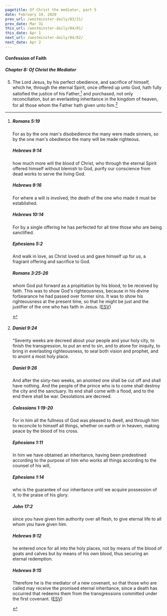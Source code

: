 ```yaml
---
pagetitle: Of Christ the mediator, part 5
date: February 19, 2020
prev_url: /westminster-daily/03/31/
prev_date: Mar 31
this_url: /westminster-daily/04/01/
this_date: Apr 1
next_url: /westminster-daily/04/02/
next_date: Apr 2
---
```


#### Confession of Faith

##### Chapter 8: Of Christ the Mediator

5. The Lord Jesus, by his perfect obedience, and sacrifice of himself, which he, through the eternal Spirit, once offered up unto God, hath fully satisfied the justice of his Father;[^fnref:wcf1] and purchased, not only reconciliation, but an everlasting inheritance in the kingdom of heaven, for all those whom the Father hath given unto him.[^fnref:wcf2]

[^fnref:wcf1]: <div class="esv"><h5>Romans 5:19</h5> <div class="esv-text"><p id="p45005019.01-1">For as by the one man's disobedience the many were made sinners, so by the one man's obedience the many will be made righteous.</p> </div><h5>Hebrews 9:14</h5> <div class="esv-text"><p id="p58009014.01-2">how much more will the blood of Christ, who through the eternal Spirit offered himself without blemish to God, purify our conscience from dead works to serve the living God.</p> </div><h5>Hebrews 9:16</h5> <div class="esv-text"><p id="p58009016.01-3">For where a will is involved, the death of the one who made it must be established.</p> </div><h5>Hebrews 10:14</h5> <div class="esv-text"><p id="p58010014.01-4">For by a single offering he has perfected for all time those who are being sanctified.</p> </div><h5>Ephesians 5:2</h5> <div class="esv-text"><p id="p49005002.01-5">And walk in love, as Christ loved us and gave himself up for us, a fragrant offering and sacrifice to God.</p> </div><h5>Romans 3:25-26</h5> <div class="esv-text"><p id="p45003025.01-6">whom God put forward as a propitiation by his blood, to be received by faith. This was to show God's righteousness, because in his divine forbearance he had passed over former sins. It was to show his righteousness at the present time, so that he might be just and the justifier of the one who has faith in Jesus.  (<a href="http://www.esv.org" class="copyright">ESV</a>)</p> </div> </div>

[^fnref:wcf2]: <div class="esv"><h5>Daniel 9:24</h5> <div class="esv-text"> <p id="p27009024.04-1">&#8220;Seventy weeks are decreed about your people and your holy city, to finish the transgression, to put an end to sin, and to atone for iniquity, to bring in everlasting righteousness, to seal both vision and prophet, and to anoint a most holy place.</p> </div><h5>Daniel 9:26</h5> <div class="esv-text"><p id="p27009026.01-2">And after the sixty-two weeks, an anointed one shall be cut off and shall have nothing. And the people of the prince who is to come shall destroy the city and the sanctuary. Its end shall come with a flood, and to the end there shall be war. Desolations are decreed.</p> </div><h5>Colossians 1:19-20</h5> <div class="esv-text"><p id="p51001019.01-3">For in him all the fullness of God was pleased to dwell, and through him to reconcile to himself all things, whether on earth or in heaven, making peace by the blood of his cross.</p> </div><h5>Ephesians 1:11</h5> <div class="esv-text"><p id="p49001011.01-4">In him we have obtained an inheritance, having been predestined according to the purpose of him who works all things according to the counsel of his will,</p> </div><h5>Ephesians 1:14</h5> <div class="esv-text"><p id="p49001014.01-5">who is the guarantee of our inheritance until we acquire possession of it, to the praise of his glory.</p> </div><h5>John 17:2</h5> <div class="esv-text"><p id="p43017002.01-6"><span class="woc">since you have given him authority over all flesh, to give eternal life to all whom you have given him.</span></p> </div><h5>Hebrews 9:12</h5> <div class="esv-text"><p id="p58009012.01-7">he entered once for all into the holy places, not by means of the blood of goats and calves but by means of his own blood, thus securing an eternal redemption.</p> </div><h5>Hebrews 9:15</h5> <div class="esv-text"><p id="p58009015.01-8">Therefore he is the mediator of a new covenant, so that those who are called may receive the promised eternal inheritance, since a death has occurred that redeems them from the transgressions committed under the first covenant.  (<a href="http://www.esv.org" class="copyright">ESV</a>)</p> </div> </div>


